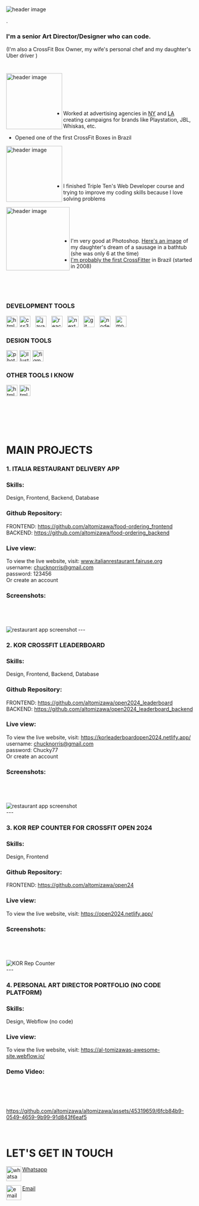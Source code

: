 <img align='left' alt='header image' src="./github__header-image.svg" />
</br>

.

### I'm a senior Art Director/Designer who can code.
(I'm also a CrossFit Box Owner, my wife's personal chef and my daughter's Uber driver )

#

<img align='left' alt='header image' width="150px" src="./my-past.svg" />

</br>
</br>
</br>
</br>
</br>

  - Worked at advertising agencies in [NY](https://www.bartleboglehegarty.com/new-york) and [LA](https://www.tbwachiatdayla.com/) creating campaigns for brands like Playstation, JBL, Whiskas, etc.

  - Opened one of the first CrossFit Boxes in Brazil

<img align='left' alt='header image' width="150px" src="./currently.svg" />

</br>
</br>
</br>
</br>
</br>


  - I finished Triple Ten's Web Developer course and trying to improve my coding skills because I love solving problems

<img align='left' alt='header image' width="170px" src="./fun-facts.svg" />

</br>
</br>
</br>
</br>


  - I'm very good at Photoshop. [Here's an image](https://www.instagram.com/p/CZdjcets-qA/?utm_source=ig_web_copy_link&igsh=MzRlODBiNWFlZA==) of my daughter's dream of a sausage in a bathtub (she was only 6 at the time)
  - [I'm probably the first CrossFitter](https://www.instagram.com/p/BXqbBkjBOeo/?utm_source=ig_web_copy_link&igsh=MzRlODBiNWFlZA==) in Brazil (started in 2008)

</br>
</br>
</br>


### DEVELOPMENT TOOLS
<img align='left' alt='html logo' width='30px' style="padding-right:2px;" src="https://cdn.jsdelivr.net/gh/devicons/devicon@latest/icons/html5/html5-original.svg" />
<img align='left' alt='css3 logo' width='30px' style="padding-right:10px;" src="https://cdn.jsdelivr.net/gh/devicons/devicon@latest/icons/css3/css3-original.svg" />
<img align='left' alt='javascript logo' width='30px' style="padding-right:10px;" src="https://cdn.jsdelivr.net/gh/devicons/devicon@latest/icons/javascript/javascript-original.svg" />
<img align='left' alt='react logo' width='30px' style="padding-right:10px;" src="https://cdn.jsdelivr.net/gh/devicons/devicon@latest/icons/react/react-original.svg" />
<img align='left' alt='next js logo' width='30px' style="padding-right:10px;" src="https://cdn.jsdelivr.net/gh/devicons/devicon@latest/icons/nextjs/nextjs-original.svg" />
<img align='left' alt='git logo' width='30px' style="padding-right:10px;" src="https://cdn.jsdelivr.net/gh/devicons/devicon@latest/icons/git/git-original.svg" />
<img align='left' alt='node logo' width='30px' style="padding-right:10px;" src="https://cdn.jsdelivr.net/gh/devicons/devicon@latest/icons/nodejs/nodejs-plain-wordmark.svg" />
<img align='left' alt='mongo db logo' height='30px' src="https://cdn.jsdelivr.net/gh/devicons/devicon@latest/icons/mongodb/mongodb-plain-wordmark.svg" />
        
</br>

#

### DESIGN TOOLS
<img align='left' alt='photoshop logo' width='30px' style="padding-right:2px;" src="https://cdn.jsdelivr.net/gh/devicons/devicon@latest/icons/photoshop/photoshop-original.svg" />
<img align='left' alt='illustrator logo' width='30px' style="padding-right:2px;" src="https://cdn.jsdelivr.net/gh/devicons/devicon@latest/icons/illustrator/illustrator-plain.svg" />
<img align='left' alt='figma logo' width='30px' style="padding-right:2px;" src="https://cdn.jsdelivr.net/gh/devicons/devicon@latest/icons/figma/figma-original.svg" />

</br>

#


### OTHER TOOLS I KNOW
<img align='left' alt='html logo' width='30px' style="padding-right:2px;" src="https://upload.wikimedia.org/wikipedia/commons/thumb/archive/9/90/20211228192034%21DaVinci_Resolve_17_logo.svg/120px-DaVinci_Resolve_17_logo.svg.png" />
<img align='left' alt='html logo' width='30px' style="padding-right:2px;" src="https://upload.wikimedia.org/wikipedia/commons/thumb/0/0c/Blender_logo_no_text.svg/120px-Blender_logo_no_text.svg.png" />

</br>
</br>
</br>
</br>
</br>
</br>
</br>

# MAIN PROJECTS

### 1. ITALIA RESTAURANT DELIVERY APP

### Skills:
Design, Frontend, Backend, Database

### Github Repository:
FRONTEND: https://github.com/altomizawa/food-ordering_frontend
</br>
BACKEND: https://github.com/altomizawa/food-ordering_backend

### Live view:
To view the live website, visit: www.italianrestaurant.fairuse.org
</br> username: chucknorris@gmail.com </br> password: 123456
</br>
Or create an account

### Screenshots:
#
</br>
</br>
<img align='left' alt='restaurant app screenshot' src="./restaurant app.png">
---


### 2. KOR CROSSFIT LEADERBOARD

### Skills:
Design, Frontend, Backend, Database

### Github Repository:
FRONTEND: https://github.com/altomizawa/open2024_leaderboard
</br>
BACKEND: https://github.com/altomizawa/open2024_leaderboard_backend

### Live view:
To view the live website, visit: https://korleaderboardopen2024.netlify.app/
</br> username: chucknorris@gmail.com </br> password: Chucky77
</br>
Or create an account

### Screenshots:
#
</br>
</br>
<img align='left' alt='restaurant app screenshot' src="./kor leaderboard.png">
</br>
---


### 3. KOR REP COUNTER FOR CROSSFIT OPEN 2024
### Skills:
Design, Frontend

### Github Repository:
FRONTEND: https://github.com/altomizawa/open24

### Live view:
To view the live website, visit: https://open2024.netlify.app/

### Screenshots:
#
</br>
</br>
<img align='left' alt='KOR Rep Counter' src="./rep counter.png">
</br>
---


### 4. PERSONAL ART DIRECTOR PORTFOLIO (NO CODE PLATFORM)
### Skills:
Design, Webflow (no code)

### Live view:
To view the live website, visit: https://al-tomizawas-awesome-site.webflow.io/

### Demo Video:
#
</br>
</br>

https://github.com/altomizawa/altomizawa/assets/45319659/6fcb84b9-0549-4659-9b99-91d843f6eaf5


</br>

# LET'S GET IN TOUCH

<a href="https://wa.me/5561998133337"><img align='left' alt='whatsapp logo' width="40px" src="./WhatsApp.svg" /> Whatsapp</a>
</br>
</br>
</br>
<a href="mailto:alyssontomizawa@hotmail.com?subject=Let's talk business"><img align='left' alt='email icon' width="40px" src="./email.svg" /> Email</a>





